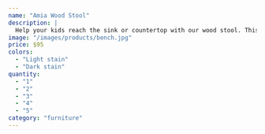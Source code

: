 ```yaml
---
name: "Amia Wood Stool"
description: |
  Help your kids reach the sink or countertop with our wood stool. This sturdy stool is attractive and neutral, and can easily blend with any style.
image: "/images/products/bench.jpg"
price: $95
colors:
  - "Light stain"
  - "Dark stain"
quantity:
  - "1"
  - "2"
  - "3"
  - "4"
  - "5"
category: "furniture"
---
```

